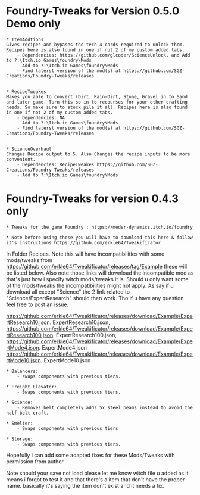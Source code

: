 # Foundry-Tweaks for Version 0.5.0 Demo only

    * ItemAddtions
    Gives recipes and bypases the tech 4 cards required to unlock them. Recipes here is also found in one if not 2 of my custom added tabs.
        - Dependencies: https://github.com/glcoder/ScienceUnlock. and Add to ?:\Itch.io Games\foundry\Mods
        - Add to ?:\Itch.io Games\foundry\Mods
        - Find laterst version of the mod(s) at https://github.com/SGZ-Creations/Foundry-Tweaks/releases


    * RecipeTweakes 
    Makes you able to convert (Dirt, Rain-Dirt, Stone, Gravel in to Sand and later game. Turn this so in to recourses for your other crafting needs. So make sure to stock pile it all. Recipes here is also found in one if not 2 of my custom added tabs.
        - Dependencies: NA
        - Add to ?:\Itch.io Games\foundry\Mods
        - Find laterst version of the mod(s) at https://github.com/SGZ-Creations/Foundry-Tweaks/releases


    * ScienceOverhaul 
    Changes Recipe output to 5. Also Changes the recipe inputs to be more convenient.
        - Dependencies: RecipeTweakes https://github.com/SGZ-Creations/Foundry-Tweaks/releases
        - Add to ?:\Itch.io Games\foundry\Mods

# Foundry-Tweaks for version 0.4.3 only

    * Tweaks for the game Foundry : https://meder-dynamics.itch.io/foundry

    * Note before using these you will have to download this here & follow it's instructions https://github.com/erkle64/Tweakificator

In Folder Recipes. Note this will have incompatibilities with some mods/tweaks from https://github.com/erkle64/Tweakificator/releases/tag/Example these will be listed below. Also note those links will download the incompatible mod as that's just how i specify witch mods/tweaks it is. Should u only want some of the mods/tweaks the incompatibilities might not apply. As say if u download all except "Science" the 2 link related to "Science/ExpertResearch" should then work. Tho if u have any question feel free to post an issue.

https://github.com/erkle64/Tweakificator/releases/download/Example/ExpertResearch10.json. ExpertResearch10.json,
https://github.com/erkle64/Tweakificator/releases/download/Example/ExpertResearch100.json. ExpertResearch100.json,
https://github.com/erkle64/Tweakificator/releases/download/Example/ExpertMode4.json. ExpertMode4.json
https://github.com/erkle64/Tweakificator/releases/download/Example/ExpertMode10.json. ExpertMode10.json

    * Balancers:
        - swaps components with previous tiers.

    * Freight Elevator:
        - Swaps components with previous tiers.

    * Science:
        - Removes belt completely adds 5x steel beams instead to avoid the half belt craft.

    * Smelter:
        - Swaps components with previous tiers

    * Storage:
        - Swaps components with previous tiers.


Hopefully i can add some adapted fixes for these Mods/Tweaks with permission from author.

Note should your save not load please let me know witch file u added as it means i forgot to test it and that there's a item that don't have the proper name. basically it's saying the item don't exist and it needs a fix.
